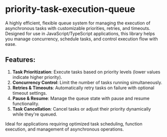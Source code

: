 # priority-task-execution-queue
A highly efficient, flexible queue system for managing the execution of asynchronous tasks with customizable priorities, retries, and timeouts. Designed for use in JavaScript/TypeScript applications, this library helps you manage concurrency, schedule tasks, and control execution flow with ease.

## Features:

1. **Task Prioritization**: Execute tasks based on priority levels (lower values indicate higher priority).
2. **Concurrency Control**: Limit the number of tasks running simultaneously.
3. **Retries & Timeouts**: Automatically retry tasks on failure with optional timeout settings.
4. **Pause & Resume**: Manage the queue state with pause and resume functionality.
5. **Task Cancellation**: Cancel tasks or adjust their priority dynamically while they're queued.

Ideal for applications requiring optimized task scheduling, function execution, and management of asynchronous operations.
